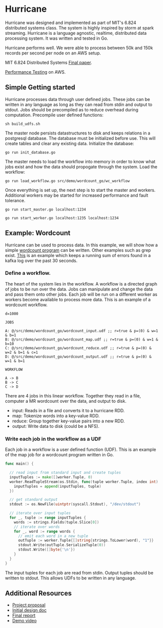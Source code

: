 # Hurricane

Hurricane was designed and implemented as part of MIT's 6.824 distributed systems class.  The system is highly inspired by storm at spark streaming. Hurricane is a language agnostic, realtime, distributed data processing system.  It was written and tested in Go.

Hurricane performs well.  We were able to process between 50k and 150k records per second per node on an AWS setup.

MIT 6.824 Distributed Systems [Final paper](https://docs.google.com/document/d/1o87DJr37dUiRn70ZPrEBgGqeSDmkD8M4MLA63Qj2uys).

[Performance Testing](https://www.youtube.com/watch?v=FmS21saPdkY) on AWS.

## Simple Getting started
Hurricane processes data through user defined jobs.  These jobs can be written in any language as long as they can read from stdin and output to stdout.  Jobs should be precompiled as to reduce overhead during computation. Precompile user defined functions:
```console
sh build_udfs.sh
```

The master node persists datastructures to disk and keeps relations in a postgresql database.  The database must be initialized before use.  This will create tables and clear any existing data.  Initialize the database:
``` console
go run init_database.go
```

The master needs to load the workflow into memory in order to know what jobs exist and how the data should propogate through the system.  Load the workflow:
```console
go run load_workflow.go src/demo/wordcount_go/wc_workflow
```

Once everything is set up, the next step is to start the master and workers.  Additional workers may be started for increased performance and fault tolerance.  
```console
go run start_master.go localhost:1234

go run start_worker.go localhost:1235 localhost:1234
```

## Example: Wordcount
Hurricane can be used to process data.  In this example, we will show how a simple [wordcount program](src/demo/wordcount_go) can be written.  Other examples such as grep exist.  [This](src/demo/huge) is an example which keeps a running sum of errors found in a kafka log over the past 30 seconds.

### Define a workflow.
The heart of the system lies in the workflow.  A workflow is a directed graph of jobs to be run over the data.  Jobs can manipulate and change the data and pass them onto other jobs.  Each job will be run on a different worker as workers become available to process more data.  This is an example of a wordcount workflow.
```
d=1000

JOBS

A: @/src/demo/wordcount_go/wordcount_input.udf ;; r=true & p=(0) & w=1 & b=1
B: @/src/demo/wordcount_go/wordcount_map.udf ;; r=true & p=(0) & w=1 & b=10
C: @/src/demo/wordcount_go/wordcount_reduce.udf ;; r=true & p=(0) & w=2 & b=1 & c=1
D: @/src/demo/wordcount_go/wordcount_output.udf ;; r=true & p=(0) & w=1 & b=1

WORKFLOW

A -> B
B -> C
C -> D

```

There are 4 jobs in this linear workflow.  Together they read in a file, computer a MR wordcount over the data, and output to disk.

 - input: Reads in a file and converts it to a hurricane RDD.
 - map: Tokenize words into a key-value RDD.
 - reduce: Group together key-value pairs into a new RDD.
 - output: Write data to disk (could be a NFS).

### Write each job in the workflow as a UDF
Each job in a workflow is a user defined function (UDF).  This is an example of the map job for a wordcount program written in Go.
```go
func main() {

  // read input from standard input and create tuples
  inputTuples := make([]worker.Tuple, 0)
  worker.ReadTupleStream(os.Stdin, func(tuple worker.Tuple, index int) {
    inputTuples = append(inputTuples, tuple)
  })

  // get standard output
  stdout := os.NewFile(uintptr(syscall.Stdout), "/dev/stdout")

  // iterate over input tuples
  for _, tuple := range inputTuples {
    words := strings.Fields(tuple.Slice[0])
    // iterate over words
    for _, word := range words {
      // emit each word in a new tuple
      outTuple := worker.Tuple{[]string{strings.ToLower(word), "1"}}
      stdout.Write(outTuple.SerializeTuple(0))
      stdout.Write([]byte{'\n'})
    }
  }
}
```
The input tuples for each job are read from stdin.  Output tuples should be written to stdout.  This allows UDFs to be written in any language.  

## Additional Resources
- [Project proposal](https://docs.google.com/document/d/1ts-cprYUZvTfWuIF8rb6NJJ7GF61RfSMyqOJ2612qOE)
- [Initial design doc](https://docs.google.com/document/d/1SHegRAhPv6XI5L4o1y2YCabXwOlK133KVEsohwCfXUA)
- [Final report](https://docs.google.com/document/d/1o87DJr37dUiRn70ZPrEBgGqeSDmkD8M4MLA63Qj2uys)
- [Demo video](https://www.youtube.com/watch?v=FmS21saPdkY)
